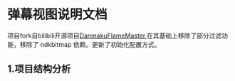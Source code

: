 # 弹幕视图说明文档

项目fork自bilibili开源项目[DanmakuFlameMaster](https://github.com/bilibili/DanmakuFlameMaster),在其基础上移除了部分过滤功能，移除了 ndkbitmap 依赖。更新了初始化配置方式。
## 1.项目结构分析
